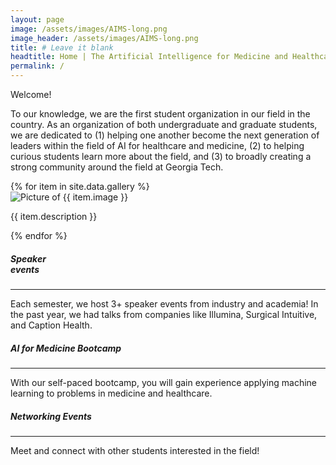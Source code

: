 ```yaml
---
layout: page
image: /assets/images/AIMS-long.png
image_header: /assets/images/AIMS-long.png
title: # Leave it blank
headtitle: Home | The Artificial Intelligence for Medicine and Healthcare Society
permalink: /
---
```

<div id="home">
  <div class="row">
    <div class="col-lg-5">
      <div class="vspace-md"></div>
      <p>
        <span id="welcome">Welcome! </span> 
      </p>
      <p>
        To our knowledge, we are the first student organization in our field in the country. As an organization of both undergraduate and graduate students, we are dedicated to (1) helping one another become the next generation of leaders within the field of AI for healthcare and medicine, (2) to helping curious students learn more about the field, and (3) to broadly creating a strong community around the field at Georgia Tech.
      </p>
    </div>
    <!-- <div class="col-lg-1"></div> -->
    <div class="col-lg-7">
      <div class="carousel">
       {% for item in site.data.gallery %}
          <div>
          <img class="w-100" alt="Picture of {{ item.image }}" src="{{ item.image | prepend: site.baseurl }}" />
          <p>{{ item.description }}</p>
          </div>
        {% endfor %}
      </div>
    </div>
  </div>
  <div class="vspace-lg"></div>

  <div class="row justify-content-center">
      <div class="col-lg-3 col-md-12 col-sm-12">
        <div class="card">
          <div class="card-body">
            <h5 class="group-name text-center">
                Speaker <br> events
            </h5>
            <div class="card-text">              
              <hr>
              Each semester, we host 3+ speaker events from industry and academia! In the past year, we had talks from companies like Illumina, Surgical Intuitive, and Caption Health. 
            </div>
          </div>
        </div>
      </div>
      <div class="col-lg-3 col-md-12 col-sm-12">
        <div class="card">
          <div class="card-body">
            <h5 class="group-name text-center">
                AI for Medicine Bootcamp
            </h5>
            <div class="card-text">              
              <hr>
              With our self-paced bootcamp, you will gain experience applying machine learning to problems in medicine and healthcare. 
            </div>
          </div>
        </div>
      </div>
      <div class="col-lg-3 col-md-12 col-sm-12">
        <div class="card">
          <div class="card-body">
            <h5 class="group-name text-center">
                Networking Events
            </h5>
            <div class="card-text">              
              <hr>
              Meet and connect with other students interested in the field! 
            </div>
          </div>
        </div>
      </div>



<script>
  $('.carousel').slick({
    autoplay: true,
    arrows: false,
    autoplaySpeed: 4000,
    infinite: true,
    speed: 300,
    slidesToShow: 1
  });
</script>



<script>
    $('.news-item').click(e => {

        if ($(e.currentTarget).hasClass('active-news-item')) {
            $(e.currentTarget).removeClass('active-news-item');

            $('.news-item .description').css('display', 'none');

            $('.short-description').addClass('collapsed');

            $('.thumbnail-container').removeClass('col-lg-12');
            $('.thumbnail-container').addClass('col-lg-5');

            $('.short-description-container').removeClass('col-lg-12');
            $('.short-description-container').addClass('col-lg-5');

        } else {
            $('.news-item').removeClass('active-news-item');
            $(e.currentTarget).addClass('active-news-item');

            $('.news-item .description').css('display', 'none');
            $(e.currentTarget).find('.description').css('display', 'block');

            $(e.currentTarget).find('.collapsed').removeClass('collapsed');

            $('.thumbnail-container').removeClass('col-lg-12');
            $('.thumbnail-container').addClass('col-lg-5');
            $(e.currentTarget).find('.thumbnail-container').removeClass('col-lg-5');
            $(e.currentTarget).find('.thumbnail-container').addClass('col-lg-12');

            $('.short-description-container').removeClass('col-lg-12');
            $('.short-description-container').addClass('col-lg-5');
            $(e.currentTarget).find('.short-description-container').removeClass('col-lg-5');
            $(e.currentTarget).find('.short-description-container').addClass('col-lg-12');
        }
    });
</script>